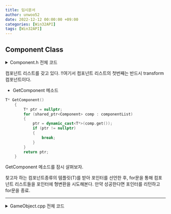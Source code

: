 ```yaml
---
title: 임시문서
author: unwoo52
date: 2022-12-12 00:00:00 +09:00
categories: [Win32API]
tags: [Win32API]
---
```


## Component Class 

<details>
<summary markdown="span"> 
Component.h 전체 코드
</summary>
```cpp
#pragma once
#include <DirectXMath.h>
using namespace DirectX;

class GameObject;

class Component
{
protected:	
public:
	GameObject* gameObject = nullptr;
	virtual ~Component() {};
	virtual void Update() = 0;
};
```
</details>



## GameObject Class

<details>
<summary markdown="span"> 
GameObject.h 전체 코드
</summary>
```cpp
#pragma once
#include "../Component/ComponentTypes.h"
#include <list>
#include <vector>
#include <memory>
using namespace std;

class GameObject
{
	list<shared_ptr<Component>> componentList;
public:
	GameObject();
	Transform* GetTransform();
	void AddComponent(shared_ptr<Component> com);
	template<class T>
	T* GetComponent()
	{
		T* ptr = nullptr;
		for (shared_ptr<Component> comp : componentList)
		{			
			ptr = dynamic_cast<T*>(comp.get());
			if (ptr != nullptr)
			{
				break;
			}
		}
		return ptr;
	}
};
```
</details>



컴포넌트 리스트를 갖고 있다. !!여기서 컴포넌트 리스트의 첫번째는 반드시 transform 컴포넌트이다.

- GetComponent 메소드

```cpp
T* GetComponent()
	{
		T* ptr = nullptr;
		for (shared_ptr<Component> comp : componentList)
		{			
			ptr = dynamic_cast<T*>(comp.get());
			if (ptr != nullptr)
			{
				break;
			}
		}
		return ptr;
	}
```

GetComponent 메소드를 잠시 살펴보자.

찾고자 하는 컴포넌트종류의 템플릿(T)를 받아 포인터를 선언한 후, for문을 통해 컴포넌트 리스트들을 포인터에 형변환을 시도해본다. 만약 성공한다면 포인터를 리턴하고 for문을 종료.

-----
<details>
<summary markdown="span"> 
GameObject.cpp 전체 코드
</summary>
```cpp
#include "GameObject.h"

GameObject::GameObject()
{
	shared_ptr<Transform> ptr = make_shared<Transform>();
	AddComponent(ptr);
}

Transform* GameObject::GetTransform()
{	
	return dynamic_cast<Transform*>(componentList.begin()->get());
}

void GameObject::AddComponent(shared_ptr<Component> com)
{	
	com->gameObject = this;
	componentList.push_back(com);
}
```
</details>

- GetTransform 메소드

```cpp
Transform* GameObject::GetTransform()
{	
	return dynamic_cast<Transform*>(componentList.begin()->get());
}
```

위에서 컴포넌트리스트의 가장 첫번째는 트랜스폼이라고 말했었다.

componentList.begin()->get()로 받아온 트랜스폼은 컴포넌트포인터 형식이다. 이를 dynamic_cast를 통해 트랜스폼 포인터로 형변환 후 리턴.


## Transfrom

카메라 클래스에 있던 행렬 연산들을 옮김 32분

프로젝션 뷰 는 카메라에 그대로 있어야 함. 월드 및 포지션만 옮김34

트랜스폼에 함수들 정의 ~43

필드 : 위치값 등 추가 44

58분에 각 함수에 셋월드매트릭스()를 추가함 << 이 함수 가서 어떤 함순지 다시 확인해보자

1:00 업데이트월드매트릭스() 만들기, 좀 어렵다 검색해보자 [ㅇ](https://m.blog.naver.com/PostView.naver?isHttpsRedirect=true&blogId=bastard9&logNo=140182012627)


1:07 컴포넌트클래스에 순수가상함수 업데이트() 만듬

## Renderer Class

<details>
<summary markdown="span"> 
Renderer.h 전체 코드
</summary>


```cpp
#include "../Buffers.h"
#include "../ConstantBufferTypes.h"
#include "Component.h"
#include "../Object/Mesh.h"

class Renderer : public Component
{
	ID3D11Device* device = nullptr;
	ID3D11DeviceContext* dc = nullptr;
	ConstantBuffer<CB_VS_Transform>* cb_transform = nullptr;
	ID3D11ShaderResourceView* texture = nullptr;
	VertexBuffer<Vertex> vb;
	IndexBuffer ib;
	//for Assimp
	vector<Mesh> meshes;
	bool LoadFile(const string& filePath);
	void ProcessNode(aiNode* node, const aiScene* scene);
	Mesh ProcessMesh(aiMesh* mesh, const aiScene* scene);	
public:
	void Update() override;
	bool Initialize(ID3D11Device* device, ID3D11DeviceContext* dc, ID3D11ShaderResourceView* tex, ConstantBuffer<CB_VS_Transform>& cb_vs_transform);
	bool Initialize(const string& filePath, ID3D11Device* device, ID3D11DeviceContext* dc, ID3D11ShaderResourceView* tex, ConstantBuffer<CB_VS_Transform>& cb_vs_transform);
	void SetTexture(ID3D11ShaderResourceView* tex);
	void Draw(const XMMATRIX vpMat);	
};
```

- Renderer::LoadFile

파일을 로드

- Renderer::ProcessNode

- Renderer::ProcessMesh


</details>

<details>
<summary markdown="span"> 
Renderer.cpp 전체 코드
</summary>

```cpp
#include "Renderer.h"
#include "../../../ComException.h"
#include "../Object/GameObject.h"
bool Renderer::LoadFile(const string& filePath)
{
    Assimp::Importer importer;
    const aiScene* pScene = importer.ReadFile(filePath, aiProcess_Triangulate | aiProcess_ConvertToLeftHanded);
    if (pScene == nullptr) return false;
    ProcessNode(pScene->mRootNode, pScene);
    return true;
}
void Renderer::ProcessNode(aiNode* node, const aiScene* scene)
{
    for (UINT i = 0; i < node->mNumMeshes; ++i)
    {
        aiMesh* mesh = scene->mMeshes[node->mMeshes[i]];
        meshes.push_back(this->ProcessMesh(mesh, scene));
    }

    for (UINT i = 0; i < node->mNumChildren; ++i)
    {
        ProcessNode(node->mChildren[i], scene);
    }
}
Mesh Renderer::ProcessMesh(aiMesh* mesh, const aiScene* scene)
{
    vector<Vertex> vertices;
    vector<DWORD> indices;

    for (UINT i = 0; i < mesh->mNumVertices; ++i)
    {
        Vertex v;
        v.pos = { mesh->mVertices[i].x, mesh->mVertices[i].y, mesh->mVertices[i].z };
        if (mesh->mTextureCoords[0])
        {            
            v.uv.x = (float)mesh->mTextureCoords[0][i].x;
            v.uv.y = (float)mesh->mTextureCoords[0][i].y;
        }
        vertices.push_back(v);
    }

    for (UINT i = 0; i < mesh->mNumFaces; ++i)
    {
        aiFace face = mesh->mFaces[i];
        for (UINT n = 0; n < face.mNumIndices; ++n)
        {
            indices.push_back(face.mIndices[n]);
        }
    }

    return Mesh(device, dc, vertices, indices);
}
void Renderer::Update()
{
}

bool Renderer::Initialize(ID3D11Device* device, ID3D11DeviceContext* dc, ID3D11ShaderResourceView* tex, ConstantBuffer<CB_VS_Transform>& cb_vs_transform)
{
    this->device = device;
	this->dc = dc;
	texture = tex;
	cb_transform = &cb_vs_transform;
    try
    {
        Vertex v[] =
        {
            //Front
            Vertex(-0.5f, 0.5f, -0.5f, XMFLOAT3(1,1,1),{0,0}),//0
            Vertex(0.5f, 0.5f, -0.5f, XMFLOAT3(1,1,1), {1,0}),//1
            Vertex(-0.5f, -0.5f, -0.5f, XMFLOAT3(1,1,1), {0,1}),//2        
            Vertex(0.5f, -0.5f, -0.5f, XMFLOAT3(1,1,1), {1,1}),//3        
            //Back
            Vertex(-0.5f, 0.5f, 0.5f, XMFLOAT3(1,1,1),{1,0}),//4
            Vertex(0.5f, 0.5f, 0.5f, XMFLOAT3(1,1,1), {0,0}),//5
            Vertex(-0.5f, -0.5f, 0.5f, XMFLOAT3(1,1,1), {1,1}),//6        
            Vertex(0.5f, -0.5f, 0.5f, XMFLOAT3(1,1,1), {0,1}),//7 
            //Up
            Vertex(-0.5f, 0.5f, 0.5f, XMFLOAT3(1,1,1),{0,0}),//8
            Vertex(0.5f, 0.5f, 0.5f, XMFLOAT3(1,1,1), {1,0}),//9
            Vertex(-0.5f, 0.5f, -0.5f, XMFLOAT3(1,1,1), {0,1}),//10        
            Vertex(0.5f, 0.5f, -0.5f, XMFLOAT3(1,1,1), {1,1}),//11 
            //Down
            Vertex(-0.5f, -0.5f, 0.5f, XMFLOAT3(1,1,1),{1,0}),//12
            Vertex(0.5f, -0.5f, 0.5f, XMFLOAT3(1,1,1), {0,0}),//13
            Vertex(-0.5f, -0.5f, -0.5f, XMFLOAT3(1,1,1), {1,1}),//14        
            Vertex(0.5f, -0.5f, -0.5f, XMFLOAT3(1,1,1), {0,1}),//15 
            //Right
            Vertex(0.5f, 0.5f, -0.5f, XMFLOAT3(1,1,1),{0,0}),//16
            Vertex(0.5f, 0.5f, 0.5f, XMFLOAT3(1,1,1), {1,0}),//17
            Vertex(0.5f, -0.5f, -0.5f, XMFLOAT3(1,1,1), {0,1}),//18        
            Vertex(0.5f, -0.5f, 0.5f, XMFLOAT3(1,1,1), {1,1}),//19 
            //Left
            Vertex(-0.5f, 0.5f, -0.5f, XMFLOAT3(1,1,1),{0,0}),//20
            Vertex(-0.5f, 0.5f, 0.5f, XMFLOAT3(1,1,1), {1,0}),//21
            Vertex(-0.5f, -0.5f, -0.5f, XMFLOAT3(1,1,1), {0,1}),//22        
            Vertex(-0.5f, -0.5f, 0.5f, XMFLOAT3(1,1,1), {1,1}),//23 

        };

        HRESULT hr = vb.Initialize(device, v, ARRAYSIZE(v));
        COM_ERROR_IF_FAILED(hr, L"버텍스 버퍼 생성에 실패 하였습니다.");

        DWORD indices[] =
        {
            //Front
            0, 1, 2,
            1, 3, 2,
            //Back
            4, 6, 5,
            5, 6, 7,
            //Up
            8, 9, 10,
            9, 11, 10,
            //Down
            12, 14, 13,
            13, 14, 15,
            //Right
            16, 17, 18,
            17, 19, 18,
            //Left
            20, 22, 21,
            21, 22, 23
        };

        hr = ib.Initialize(device, indices, ARRAYSIZE(indices));
        COM_ERROR_IF_FAILED(hr, L"인덱스 버퍼 생성에 실패 하였습니다.");
    }
    catch (ComException& ex)
    {
        Debug::Log(ex.what());
        return false;
    }
}

bool Renderer::Initialize(const string& filePath, ID3D11Device* device, ID3D11DeviceContext* dc, ID3D11ShaderResourceView* tex, ConstantBuffer<CB_VS_Transform>& cb_vs_transform)
{
    this->device = device;
    this->dc = dc;

    if (!LoadFile(filePath))
    {
        Debug::Log(L"잘못된 파일 입니다.");
        return false;
    }
    return Initialize(device, dc, tex, cb_vs_transform);
}

void Renderer::SetTexture(ID3D11ShaderResourceView* tex)
{
    texture = tex;
}

void Renderer::Draw(const XMMATRIX vpMat)
{
    UINT offset = 0;
    cb_transform->data.mat = XMMatrixTranspose(gameObject->GetTransform()->GetWorld() * vpMat );
    cb_transform->Update();
    dc->VSSetConstantBuffers(0, 1, cb_transform->GetAddressOf());    
    dc->PSSetShaderResources(0, 1, &texture);
    
    for (Mesh mesh : meshes)
    {
        mesh.Draw();
    }
}

```
</details>

1:13 렌더러에 이것저것 추가 콘스탄트버퍼,vb ib 디바이스, 디바이스컨텍스트

1:41 게임오브젝트 인클루드 하고, Draw() 추가. 쉬는 시간 후 3교시 시작해서 이어서 함 <<<<<<<<<<<<<<

## 그래픽스

2:00 정리 시작

2:03 게임오브젝트로 옮긴 버텍스버퍼 인덱스버퍼 등 지움 월드 뷰 프젝 등 도 지움

2:04?5? 렌더러 컴포넌트를 받아와야지 했다가,,, 컴포넌트 받는 코드를 수정하기 시작함. 스마트포인터를 쓰기 시작. 복습해야 함

2:29 드디어 성공.... 

3:09 사실 잘못된 길이었다 <<<<<

